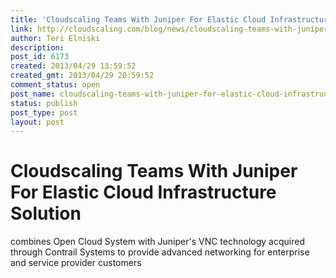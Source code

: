 ```yaml
---
title: 'Cloudscaling Teams With Juniper For Elastic Cloud Infrastructure Solution'
link: http://cloudscaling.com/blog/news/cloudscaling-teams-with-juniper-for-elastic-cloud-infrastructure-solution/
author: Teri Elniski
description: 
post_id: 6173
created: 2013/04/29 13:59:52
created_gmt: 2013/04/29 20:59:52
comment_status: open
post_name: cloudscaling-teams-with-juniper-for-elastic-cloud-infrastructure-solution
status: publish
post_type: post
layout: post
---
```


# Cloudscaling Teams With Juniper For Elastic Cloud Infrastructure Solution

combines Open Cloud System with Juniper's VNC technology acquired through Contrail Systems to provide advanced networking for enterprise and service provider customers